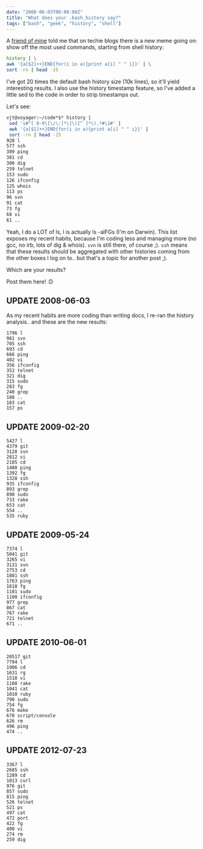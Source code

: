 ```yaml
---
date: "2008-06-03T00:00:00Z"
title: "What does your .bash_history say?"
tags: ["bash", "geek", "history", "shell"]
---
```


A [friend of mine](http://www.linkedin.com/in/easter) told me that on techie
blogs there is a new meme going on: show off the most used commands, starting
from shell history:

```bash
history | \
awk '{a[$2]++}END{for(i in a){print a[i] " " i}}' | \
sort -rn | head -15
```

I've got 20 times the default bash history size (10k lines), so it'll yield
interesting results. I also use the history timestamp feature, so I've added a
little sed to the code in order to strip timestamps out.

Let's see:

```bash
vjt@voyager:~/code*$* history | 
 sed 's#^[ 0-9\[\/\:]*\]\([^ ]*\).*#\1#' |  
 awk '{a[$1]++}END{for(i in a){print a[i] " " i}}' | 
 sort -rn | head -15
928 l
577 ssh
389 ping
381 cd
300 dig
259 telnet
153 sudo
126 ifconfig
125 whois
113 ps
96 svn
91 cat
73 fg
68 vi
61 ..
```

Yeah, I do a LOT of ls, l is actually ls -alFGs (I'm on Darwin). This list
exposes my recent habits, because I'm coding less and managing more (no gcc, no
irb, lots of dig & whois). `svn` is still there, of course ;). `ssh` means that
these results should be aggregated with other histories coming from the other
boxes I log on to.. but that's a topic for another post ;).

Which are your results?

Post them here! :D

## UPDATE 2008-06-03

As my recent habits are more coding than writing docs, I re-ran the history analysis.. and these are the new results:

```
1796 l
981 svn
705 ssh
693 cd
666 ping
402 vi
356 ifconfig
352 telnet
321 dig
315 sudo
283 fg
240 grep
188 ..
183 cat
157 ps
```

## UPDATE 2009-02-20

```
5427 l
4379 git
3128 svn
2812 vi
2105 cd
1408 ping
1392 fg
1328 ssh
935 ifconfig
893 grep
890 sudo
733 rake
653 cat
554 ..
535 ruby
```

## UPDATE 2009-05-24

```
7374 l
5041 git
3265 vi
3131 svn
2753 cd
1881 ssh
1763 ping
1618 fg
1101 sudo
1100 ifconfig
977 grep
867 cat
767 rake
721 telnet
671 ..
```

## UPDATE 2010-06-01

```
20517 git
7794 l
1906 cd
1631 rg
1518 vi
1108 rake
1041 cat
1010 ruby
790 sudo
754 fg
676 make
670 script/console
626 rm
496 ping
474 ..
```

## UPDATE 2012-07-23

```
3367 l
2685 ssh
1289 cd
1013 curl
976 git
857 sudo
815 ping
526 telnet
521 ps
497 cat
472 port
422 fg
400 vi
274 rm
259 dig
```
